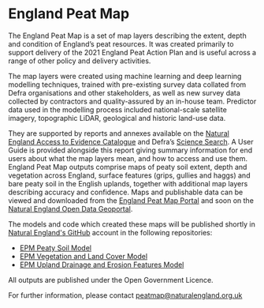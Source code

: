 # England Peat Map
The England Peat Map is a set of map layers describing the extent, depth and condition of England’s peat resources. It was created primarily to support delivery of the 2021 England Peat Action Plan and is useful across a range of other policy and delivery activities.   

The map layers were created using machine learning and deep learning modelling techniques, trained with pre-existing survey data collated from Defra organisations and other stakeholders, as well as new survey data collected by contractors and quality-assured by an in-house team. Predictor data used in the modelling process included national-scale satellite imagery, topographic LiDAR, geological and historic land-use data.  

They are supported by reports and annexes available on the [Natural England Access to Evidence Catalogue](https://publications.naturalengland.org.uk/) and Defra’s [Science Search](https://sciencesearch.defra.gov.uk/). A User Guide is provided alongside this report giving summary information for end users about what the map layers mean, and how to access and use them.  England Peat Map outputs comprise maps of peaty soil extent, depth and vegetation across England, surface features (grips, gullies and haggs) and bare peaty soil in the English uplands, together with additional map layers describing accuracy and confidence. Maps and publishable data can be viewed and downloaded from the [England Peat Map Portal](https://england-peat-map-portal-ncea.hub.arcgis.com/) and soon on the [Natural England Open Data Geoportal](https://naturalengland-defra.opendata.arcgis.com/).  

The models and code which created these maps will be published shortly in [Natural England's GitHub](www.github.com/naturalengland/epm) account in the following repositories: 
- [EPM Peaty Soil Model](https://github.com/naturalengland/EPM_peaty_soil_v1) 
- [EPM Vegetation and Land Cover Model](www.github.com/naturalengland/EPM_vegetation_v1)
- [EPM Upland Drainage and Erosion Features Model](www.github.com/naturalengland/EPM_drainage_erosion_v1)

All outputs are published under the Open Government Licence.   

For further information, please contact peatmap@naturalengland.org.uk
